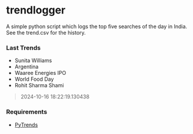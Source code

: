 # trendlogger
A simple python script which logs the top five searches of the day in India.<br>See the trend.csv for the history.<br>

<!-- Last Trends -->
### Last Trends
* Sunita Williams
* Argentina
* Waaree Energies IPO
* World Food Day
* Rohit Sharma Shami
> 2024-10-16 18:22:19.130438

<!-- Requirements -->
### Requirements
* [PyTrends](https://github.com/dreyco676/pytrends)
